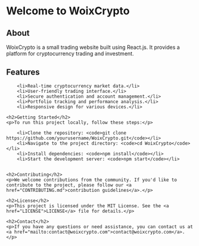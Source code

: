    <h1>Welcome to WoixCrypto</h1>
    <h2>About</h2>
    <p>WoixCrypto is a small trading website built using React.js. It provides a platform for cryptocurrency trading and investment.</p>
    <h2>Features</h2>

        <li>Real-time cryptocurrency market data.</li>
        <li>User-friendly trading interface.</li>
        <li>Secure authentication and account management.</li>
        <li>Portfolio tracking and performance analysis.</li>
        <li>Responsive design for various devices.</li>

    <h2>Getting Started</h2>
    <p>To run this project locally, follow these steps:</p>

        <li>Clone the repository: <code>git clone https://github.com/yourusername/WoixCrypto.git</code></li>
        <li>Navigate to the project directory: <code>cd WoixCrypto</code></li>
        <li>Install dependencies: <code>npm install</code></li>
        <li>Start the development server: <code>npm start</code></li>
  

    <h2>Contributing</h2>
    <p>We welcome contributions from the community. If you'd like to contribute to the project, please follow our <a href="CONTRIBUTING.md">contribution guidelines</a>.</p>

    <h2>License</h2>
    <p>This project is licensed under the MIT License. See the <a href="LICENSE">LICENSE</a> file for details.</p>

    <h2>Contact</h2>
    <p>If you have any questions or need assistance, you can contact us at <a href="mailto:contact@woixcrypto.com">contact@woixcrypto.com</a>.</p>
